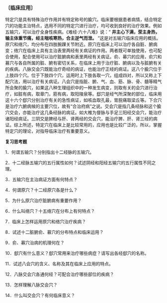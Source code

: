 ### 〔临床应用〕

特定穴是具有特殊治疗作用并有特定称号的腧穴。临床要根据患者病情，结合特定穴的功能主治特点，选用不同的特定穴进行治疗，均可收到良好的治疗效果。例如五输穴，可以治疗全身性疾病。《难经·六十八难》说：“ **井主心下满，荥主身热，输主体重节痛，经主喘咳寒热，合主逆气而泄。** ”这是对五输穴临床应用的概括。原穴和络穴，均分布在四肢腕踝关节附近。原穴在临床上可以治疗各自脏、腑病变；络穴在临床上具有主治表里两经有关病证的作用。两者既可单独使用，也可配合使用，配合使用可以治疗脏腑病和表里两经有关病证。俞、募穴的应用，俞穴和募穴与各自所属的脏、腑有密切关系，在临床上用于治疗脏、腑病以及与脏腑有关的疾病。八脉交会穴既能治疗奇经的病证，也能治疗正经的病证。这八个腧穴位于上肢四个穴。位于下肢四个穴，运用时上下肢各取一穴，组成四对，所以又称上下配穴法，用以治疗有关病证。八会穴是指脏、腑、气、血、筋、脉、骨、髓等精气所会聚的腧穴，如果这八种生理组织中的一种发生病变，则取有关的会穴进行治疗，如脏有病，取章门，筋有病，取阳陵泉等。郄穴是经气所深聚的部位，临床用这十六个郄穴分别治疗有关的急性病证，如咳血取孔最，胃脘痛取梁丘等。下合穴是治疗六腑病候的主要穴位，故有“合治府病”之说。交会穴是指几条经脉和这个腧穴交会，亦能治疗这几条经脉的病证。如大椎为督脉与手足三阳经交会穴，能治疗诸阳经病证。三阴交是脾经与肝、肾两经的交会穴，能治疗脾、肝、肾三经的病证。综上所述，特定穴在临床上是比较常用的，应用也是比较广泛的，所以，掌握特定穴的理论，对指导临床治疗有重要意义。

**复习思考题**

1．何谓五输穴？分别指出十二经脉的五输穴。

2．十二经脉五输穴的五行属性如何？试述阴经和阳经五输穴的五行属性不同之理。

3．五输穴在主治病证方面有何特点？

4．何谓原穴？十二经原穴各是什么？

5．为什么原穴治疗脏腑病有重要作用？

6．什么叫络穴？十五络穴在分布上有何特点？

7．临床上怎样运用原穴和络穴治疗疾病？

8．试述十二脏腑俞、募穴的分布特点和临床运用？

9．俞、募穴治病的机理何在？

10．郄穴有什么意义？郄穴常用来治疗哪些病症？请写出各经郄穴的名称。

11．试述八会穴的含义、名称及其在临床上应用的特点。

12．八脉交会穴各通何经？可配合治疗哪些部位的疾病？

13．怎样理解八脉交会穴？

14．什么叫交会穴？有何临床意义？



